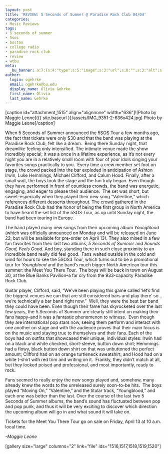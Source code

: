 ```yaml
---
layout: post
title: 'REVIEW: 5 Seconds of Summer @ Paradise Rock Club 04/04'
categories:
- Music Reviews
tags:
- 5 seconds of summer
- 5sos
- boston
- college radio
- paradise rock club
- review
- wtbu
meta:
  _bu_banner: a:7:{s:4:"type";s:5:"image";s:3:"url";s:0:"";s:3:"alt";s:0:"";s:7:"post_id";s:0:"";s:4:"html";s:0:"";s:8:"position";s:12:"contentWidth";s:7:"caption";s:0:"";}
author:
  login: ogehrke
  email: ogehrke@bu.edu
  display_name: Olivia Gehrke
  first_name: Olivia
  last_name: Gehrke
---
```

\[caption id="attachment\_1515" align="alignnone" width="636"\]![Photo by Maggie Leone]({{ site.baseurl }}/assets/IMG_9351-2-636x424.jpg) Photo by Maggie Leone\[/caption\]

When 5 Seconds of Summer announced the 5SOS Tour a few months ago, the fact that tickets were only $30 and that the band was playing at the Paradise Rock Club, felt like a dream.  Being there Sunday night, that dreamlike feeling only intensified. The intimate venue made the show incredibly special; it was a once in a lifetime experience, as it’s not every night you are in a relatively small room with four of your idols singing your favorites songs practically to you.  Every time a crew member set foot on stage, the crowd packed into the bar exploded in anticipation of Ashton Irwin, Luke Hemmings, Michael Clifford, and Calum Hood. Finally, after a small wait, the boys took the stage and the fun truly began. Even though they have performed in front of countless crowds, the band was energetic, engaging, and eager to please their audience.  The set was short, but sweet–especially when they played their new song “Valentine,” which references different desserts throughout. The crowd gathered in the Paradise Rock Club had the honor of being the first group in North America to have heard the set list of the 5SOS Tour, as up until Sunday night, the band had been touring in Europe.

The band played many new songs from their upcoming album _Youngblood_ (which was officially announced on Monday and will be released on June 22, but will be available for pre-order on April 13). They also mixed in a few fan favorites from their last two albums, _5 Seconds of Summer_ and _Sounds Good, Feels Good._ And boy, standing there in such close proximity to an incredible band really did feel good.  Fans waited outside in the cold and wind for hours to see the 5SOS3 Tour, which turns out to be a promotional tour for _Youngblood_ and the band’s much bigger North American tour this summer: the Meet You There Tour.  The boys will be back in town on August 30, at the Blue Banks Pavilion–a far cry from the 933-capacity Paradise Rock Club.

Guitar player, Clifford, said, “We’ve been playing this game called ‘let’s find the biggest venues we can that are still considered bars and play there’ so…we’re technically a bar band right now.”  Well, they were the best bar band they could have been. Even though their fame has skyrocketed over the last few years, the 5 Seconds of Summer are clearly still intent on making their fans happy–and it was a fantastic phenomenon to witness.  Even though they are international pop stars now, seeing them perform and interact with one another on stage and with the audience proves that their main focus is on the music and staying true to themselves and their fans. Each of the boys had on outfits that showcased their unique, individual styles: Irwin had on a black and white checked, short-sleeve, button down shirt; Hemmings had a flowy, black button down shirt on that was unbuttoned the perfect amount; Clifford had on an orange turtleneck sweatshirt; and Hood had on a white t-shirt with red trim and writing on it.  Frankly, they didn’t match at all, but they looked poised and professional, and most importantly, ready to rock.

Fans seemed to really enjoy the new songs played and, somehow, many already knew the words to the unreleased surely soon-to-be hits.  The boys played “Moving On,” “Valentine,” and the titular track, “Youngblood,” and each one was better than the last. Over the course of the last two 5 Seconds of Summer albums, the band’s sound has fluctuated between pop and pop punk, and thus it will be very exciting to discover which direction the upcoming album will go in and what sound it will take on.

Tickets for the Meet You There Tour go on sale on Friday, April 13 at 10 a.m. local time.

_\-Maggie Leone_

\[gallery size="large" columns="2" link="file" ids="1516,1517,1518,1519,1520"\]